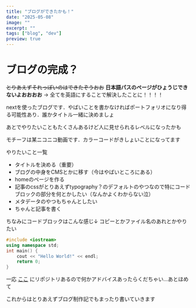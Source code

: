 ```yaml
---
title: "ブログができたかも！"
date: "2025-05-08"
image: ""
excerpt: ""
tags: ["blog", "dev"]
preview: true
---
```


# ブログの完成？
~~とりあえずそれっぽいのはできたぞうおお~~
**日本語パスのページがひょうじできないよおおおお**
-> 全てを英語にすることで解決したことに！！！！


nextを使ったブログです．やばいことを書かなければポートフォリオになり得る可能性あり．誰かタイトル一緒に決めましょ

あとでやりたいこともたくさんあるけど人に見せられるレベルになったかも

モチーフは某ニコニコ動画です．カラーコードがきしょいことになってます

やりたいこと一覧
- タイトルを決める（重要）
- ブログの中身をCMSとかに移す（今はやばいところにある）
- homeのページを作る
- 記事のcssがとりあえずtypography？のデフォルトのやつなので特にコードブロックの部分を何とかしたい（なんかよくわからない泣）
- メタデータのやつもちゃんとしたい
- ちゃんと記事を書く

ちなみにコードブロックはこんな感じ↓
コピーとかファイル名のあれとかやりたい
```c++
#include <iostream>
using namespace std;
int main() {
    cout << "Hello World!" << endl;
    return 0;
}
```

一応 [ここ](https://github.com/Yuto-yuyuyu/homepage) にリポジトリあるので何かアドバイスあったらくだちゃい...あとほめて

これからはとりあえずブログ制作記でもまったり書いていきます